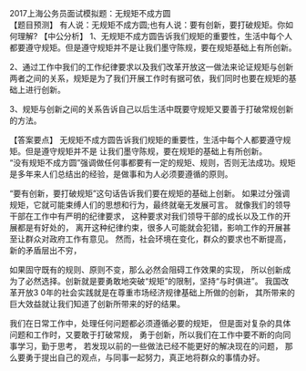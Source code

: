 2017上海公务员面试模拟题：无规矩不成方圆  
【题目预测】  有人说：无规矩不成方圆;也有人说：要有创新，要打破规矩。你如何理解? 【中公分析】 
 1、无规矩不成方圆告诉我们规矩的重要性，生活中每个人都要遵守规矩。但是遵守规矩并不是让我们墨守陈规，要在规矩基础上有所创新。  
 
 2、通过工作中我们的工作纪律要求以及我们改革开放这一做法来论证规矩与创新两者之间的关系，规矩是为了我们开展工作时有据可依，我们同时也要在规矩的基础上进行创新。  
 
 3、规矩与创新之间的关系告诉自己以后生活中既要守规矩又要善于打破常规创新的方法。 
  
  【答案要点】  无规矩不成方圆告诉我们规矩的重要性，生活中每个人都要遵守规矩。但是遵守规矩并不是 让我们墨守陈规，要在规矩的基础上有所创新。  
  “没有规矩不成方圆”强调做任何事都要有一定的规矩、规则，否则无法成功。规矩是多年来人们总结出的经验，是做事和为人必须要遵循的原则。
  
  “要有创新，要打破规矩”这句话告诉我们要在规矩的基础上创新。
  如果过分强调规矩，它就可能束缚人们的思想和行为，最终就毫无发展可言。  就像我们的领导干部在工作中有严明的纪律要求，
  这种要求对我们领导干部的成长以及工作的开展都是有好处的，
  离开这种纪律约束，很多人可能就会犯错，影响工作的开展甚至让群众对政府工作有意见。
  然而，社会环境在变化，群众的要求也不断提高，新的矛盾层出不穷，
  
  如果固守既有的规则、原则不变，那么必然会阻碍工作效果的实现，
  所以创新成为了必然选择。创新就是要勇敢地突破“规矩”的限制，坚持“与时俱进”。
  我国改革开放3 0年的社会实践就是在尊重市场经济规律基础上所做的创新，
  其所带来的巨大效益就让我们知道了创新所带来的好的结果。  
  
  我们在日常工作中，处理任何问题都必须遵循必要的规矩，
  但是面对复杂的具体问题和工作时，又要敢于打破常规，
  勇于创新，所以我们在工作中要不断的向同事学习，勤于思考，
  若发现以前的一些做法已经不能更好的解决现在的问题，
  那么要勇于提出自己的观点，与同事一起努力，真正地将群众的事情办好。